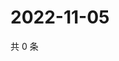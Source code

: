 # 2022-11-05

共 0 条

<!-- BEGIN WEIBO -->
<!-- 最后更新时间 Sat Nov 05 2022 09:27:21 GMT+0800 (China Standard Time) -->

<!-- END WEIBO -->
